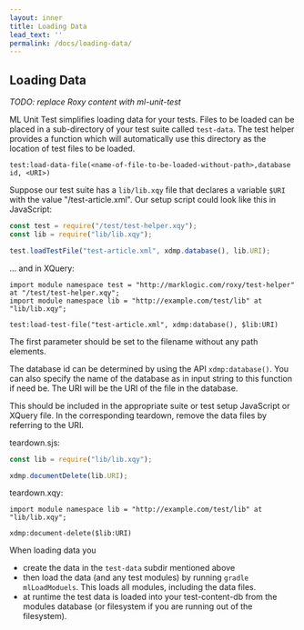 ```yaml
---
layout: inner
title: Loading Data
lead_text: ''
permalink: /docs/loading-data/
---
```


## Loading Data

*TODO: replace Roxy content with ml-unit-test*

ML Unit Test simplifies loading data for your tests. Files to be loaded can be placed in a sub-directory of your test suite called `test-data`. The test helper provides a function which will automatically use this directory as the location of test files to be loaded.

    test:load-data-file(<name-of-file-to-be-loaded-without-path>,database id, <URI>)

Suppose our test suite has a `lib/lib.xqy` file that declares a variable `$URI` with the value "/test-article.xml". Our
setup script could look like this in JavaScript:

```javascript
const test = require("/test/test-helper.xqy");
const lib = require("lib/lib.xqy");

test.loadTestFile("test-article.xml", xdmp.database(), lib.URI);
```

... and in XQuery:

```xquery
import module namespace test = "http://marklogic.com/roxy/test-helper" at "/test/test-helper.xqy";
import module namespace lib = "http://example.com/test/lib" at "lib/lib.xqy";

test:load-test-file("test-article.xml", xdmp:database(), $lib:URI)
```

The first parameter should be set to the filename without any path elements. 

The database id can be determined by using the API `xdmp:database()`. You can also specify the name of the database as in input string to this function if need be. The URI will be the URI of the file in the database.

This should be included in the appropriate suite or test setup JavaScript or XQuery file. In the corresponding 
teardown, remove the data files by referring to the URI.

teardown.sjs:

```javascript
const lib = require("lib/lib.xqy");

xdmp.documentDelete(lib.URI);
```

teardown.xqy:

```
import module namespace lib = "http://example.com/test/lib" at "lib/lib.xqy";

xdmp:document-delete($lib:URI)
```

When loading data you 
* create the data in the `test-data` subdir mentioned above
* then load the data (and any test modules) by running `gradle mlLoadModuels`. This loads all modules, including the data files. 
* at runtime the test data is loaded into your test-content-db from the modules database (or filesystem if you are running out of the filesystem). 
 